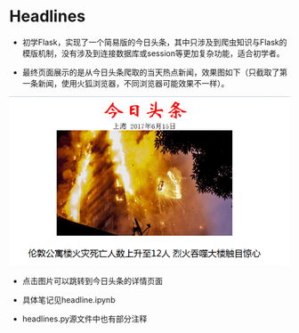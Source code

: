 # Headlines

* 初学Flask，实现了一个简易版的今日头条，其中只涉及到爬虫知识与Flask的模版机制，没有涉及到连接数据库或session等更加复杂功能，适合初学者。

* 最终页面展示的是从今日头条爬取的当天热点新闻，效果图如下（只截取了第一条新闻，使用火狐浏览器，不同浏览器可能效果不一样）。

![](https://github.com/DLily0129/Headlines/raw/master/Screenshot/screenshot.PNG)

* 点击图片可以跳转到今日头条的详情页面

* 具体笔记见headline.ipynb

* headlines.py源文件中也有部分注释
